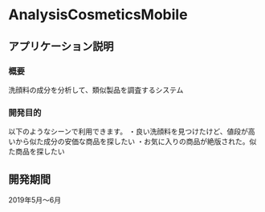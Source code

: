# AnalysisCosmeticsMobile

## アプリケーション説明
### 概要
洗顔料の成分を分析して、類似製品を調査するシステム
### 開発目的
以下のようなシーンで利用できます。
・良い洗顔料を見つけたけど、値段が高いから似た成分の安価な商品を探したい
・お気に入りの商品が絶版された。似た商品を探したい

## 開発期間
2019年5月〜6月
